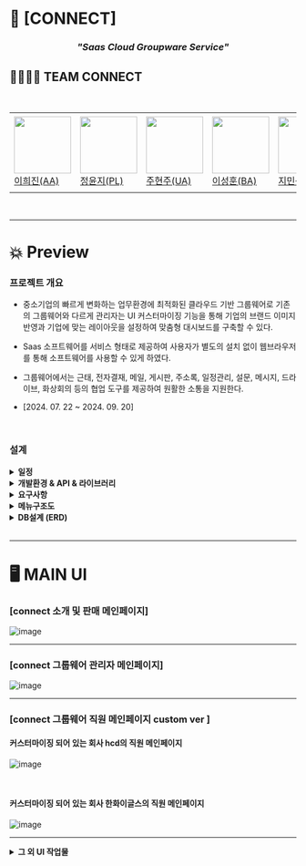 # 👥 [CONNECT]
<h3 align="center"><i>"Saas Cloud Groupware Service"</i></h3>



## 👨‍👨‍👦‍👦 TEAM CONNECT
<br>
<table>
  <tr height="140px">
    <td width="130px">
      <a href="https://github.com/h2j1n"><img height="100px" width="100px" src="https://avatars.githubusercontent.com/u/91781322?v=4"></a>
      <br>
      <a href="https://github.com/h2j1n">이희진(AA)</a>
    </td>
     <td width="130px">
      <a href="https://github.com/h2j1n"><img height="100px" width="100px" src="https://avatars.githubusercontent.com/u/91781322?v=4"></a>
      <br>
      <a href="https://github.com/h2j1n">정윤지(PL)</a>
    </td>
    <td width="130px">
      <a href="https://github.com/h2j1n"><img height="100px" width="100px" src="https://avatars.githubusercontent.com/u/91781322?v=4"></a>
      <br>
      <a href="https://github.com/h2j1n">주현주(UA)</a>
    </td>
     <td width="130px">
      <a href="https://github.com/h2j1n"><img height="100px" width="100px" src="https://avatars.githubusercontent.com/u/91781322?v=4"></a>
      <br>
      <a href="https://github.com/h2j1n">이성훈(BA)</a>
    </td>
    <td width="130px">
      <a href="https://github.com/h2j1n"><img height="100px" width="100px" src="https://avatars.githubusercontent.com/u/91781322?v=4"></a>
      <br>
      <a href="https://github.com/h2j1n">지민성(AA)</a>
    </td>
    <td width="130px">
      <a href="https://github.com/h2j1n"><img height="100px" width="100px" src="https://avatars.githubusercontent.com/u/91781322?v=4"></a>
      <br>
      <a href="https://github.com/h2j1n">황혜원(DA)</a>
    </td>
    <td width="130px">
      <a href="https://github.com/h2j1n"><img height="100px" width="100px" src="https://avatars.githubusercontent.com/u/91781322?v=4"></a>
      <br>
      <a href="https://github.com/h2j1n">장현재(TA)</a>
    </td>
    
  </tr>
</table>
<br>

---

# 💥 Preview

### 프로젝트 개요
- 중소기업의 빠르게 변화하는 업무환경에 최적화된 클라우드 기반 그룹웨어로 기존의 그룹웨어와 다르게 관리자는 UI 커스터마이징 기능을 통해 기업의 브랜드 이미지 반영과 기업에 맞는 레이아웃을 설정하여 맞춤형 대시보드를 구축할 수 있다.

- Saas 소프트웨어를 서비스 형태로 제공하여 사용자가 별도의 설치 없이 웹브라우저를 통해 소프트웨어를 사용할 수 있게 하였다.

- 그룹웨어에서는 근태, 전자결재, 메일, 게시판, 주소록, 일정관리, 설문, 메시지, 드라이브, 화상회의 등의 협업 도구를 제공하여 원활한 소통을 지원한다.<br>

- [2024. 07. 22 ~ 2024. 09. 20]

<br>

### 설계
<details>
  <summary><strong>일정</strong></summary>
  
  ![image](https://github.com/user-attachments/assets/c01bc3f7-92f2-422a-88a9-3185e495b05e)
  
</details>

<details>
  <summary><strong>개발환경 & API & 라이브러리</strong></summary>
  
   ![image](https://github.com/user-attachments/assets/9b0d6aa4-8be4-4fe4-9ac8-eef8d3695f0f)

   ![image](https://github.com/user-attachments/assets/08dad806-fad3-4035-a53d-fcfa4749abf6)
   
</details>

<details>
  <summary><strong>요구사항</strong></summary>
  
  ![image](https://github.com/user-attachments/assets/fb1a49b4-56db-4d38-862b-728e078b1042)

</details>

<details>
  <summary><strong>메뉴구조도</strong></summary>
  
  ![gittttttt (1)](https://github.com/user-attachments/assets/fbe19b6f-4f2c-4759-8026-f16db0cc931b)

</details>

<details>
  <summary><strong>DB설계 (ERD)</strong></summary>
  
  ![image](https://github.com/user-attachments/assets/ed8f652f-ec27-41c2-b850-aef0ee54e770)

</details>

<br>

---

# 🖥 MAIN UI

<h3> [connect 소개 및 판매 메인페이지] </h3>

![image](https://github.com/user-attachments/assets/b882ab69-4289-4b1f-9b61-670cc44cf216)

---
<h3>[connect 그룹웨어 관리자 메인페이지]</h3>

![image](https://github.com/user-attachments/assets/decb603e-e75a-4605-83f6-3bb3033dd8e7)

---
<h3>[connect 그룹웨어 직원 메인페이지 custom ver ] </h3>

<h4> 커스터마이징 되어 있는 회사 hcd의 직원 메인페이지 </h4>

![image](https://github.com/user-attachments/assets/b1560756-9b9e-4275-8a93-44602e361ee0)

<br>


<h4> 커스터마이징 되어 있는 회사 한화이글스의 직원 메인페이지 </h4>

![image](https://github.com/user-attachments/assets/01b52421-c087-4278-844d-17fb3d8e2032)

---
<details>
  <summary><strong>그 외 UI 작업물</strong></summary>

  <h5>기업 수정</h5>
  
  ![image](https://github.com/user-attachments/assets/35dde529-2c8d-4be7-a0d4-dd8efbec3b13)

  <h5>내정보 수정</h5>
  
  ![image](https://github.com/user-attachments/assets/2b832aa9-6741-4a45-a79d-3fce5cf354f3)

  <h5>주소록</h5>
  
  ![image](https://github.com/user-attachments/assets/cc61b5fa-327b-4f1c-a29a-1ed95c4aecfd)

 <h5>화상회의</h5>
  
  ![image](https://github.com/user-attachments/assets/32033fca-5c66-42ee-abde-a64f8b18eeb4)

  <h5>실시간 알림</h5>
  
  ![image](https://github.com/user-attachments/assets/0a2584f3-2dba-4234-9277-33ed46336c0f)

</details>




